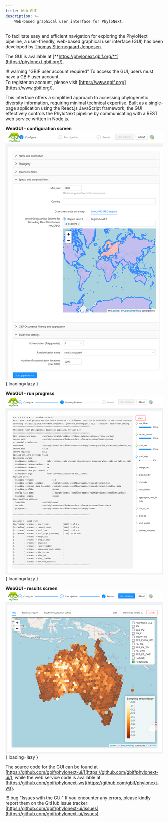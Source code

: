 ```yaml
---
title: Web GUI
description: >-
    Web-based graphical user interface for PhyloNext.
---
```


To facilitate easy and efficient navigation for exploring the PhyloNext pipeline, 
a user-friendly, web-based graphical user interface (GUI) has been developed 
by [Thomas Stjernegaard Jeppesen](https://github.com/thomasstjerne).  

The GUI is available at [**https://phylonext.gbif.org/**](https://phylonext.gbif.org/).  

!!! warning "GBIF user account required"
    To access the GUI, users must have a GBIF user account.  
    To register an account, please visit [https://www.gbif.org/](https://www.gbif.org/).

This interface offers a simplified approach to accessing phylogenetic diversity information, 
requiring minimal technical expertise. Built as a single-page application 
using the React.js JavaScript framework, the GUI effectively controls 
the PhyloNext pipeline by communicating with a REST web service written in Node.js.  

**WebGUI - configuration screen**  
![WebGUI App - Configuration](/assets/WebGUI_App.webp){ loading=lazy }  


**WebGUI - run progress**  
![WebGUI App - Progress](/assets/WebGUI_Progress.webp){ loading=lazy }  


**WebGUI - results screen**  
![WebGUI App - Results](/assets/WebGUI_Results.webp){ loading=lazy }  



The source code for the GUI can be found at 
[https://github.com/gbif/phylonext-ui/](https://github.com/gbif/phylonext-ui/), 
while the web service code is available at 
[https://github.com/gbif/phylonext-ws](https://github.com/gbif/phylonext-ws).  


!!! bug "Issues with the GUI"
    If you encounter any errors, please kindly report them on the GitHub issue tracker:   
    [https://github.com/gbif/phylonext-ui/issues](https://github.com/gbif/phylonext-ui/issues)  

